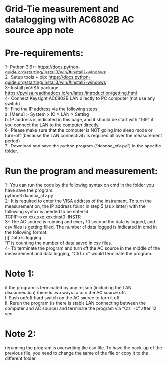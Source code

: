 # Grid-Tie measurement and datalogging with AC6802B AC source app note <br>
# Pre-requirements: <br>
1-	Python 3.6+: https://docs.python-guide.org/starting/install3/win/#install3-windows <br>
2-	Setup tools + pip: https://docs.python-guide.org/starting/install3/win/#install3-windows <br>
3-	Install pyVISA package: https://pyvisa.readthedocs.io/en/latest/introduction/getting.html <br>
4-	Connect Keysight AC6802B LAN directly to PC computer (not use any switch) <br>
5-	Find the IP address via the following steps: <br>
a.	[Menu] > System > IO > LAN > Setting <br>
b.	IP address is indicated in this page, and it should be start with “169” if you connect the LAN to the computer directly. <br> 
6-	Please make sure that the computer is NOT going into sleep mode or turn-off (because the LAN connectivity is required all over the measurement period) <br>
7-	Download and save the python program (“daanaa_cfv.py”) in the specific folder. <br>
# Run the program and measurement: <br>
1-	You can run the code by the following syntax on cmd in the folder you have save the program: <br>
python3 daanaa_cfv.py <br>
2-	It is required to enter the VISA address of the instrument. To turn the measurement on, the IP address found in step 5 (as x latter) with the following syntax is needed to be entered: <br>
TCPIP::xxx.xxx.xxx.xxx::inst0::INSTR <br>
3-	The AC source is running and every 10 second the data is logged, and csv files is getting filled. The number of data logged is indicated in cmd in the following format: <br>
[i] Data is logging... <br>
“i” is counting the number of data saved in csv files. <br>
4-	To terminate the program and turn off the AC source in the middle of the measurement and data logging, “Ctrl + c” would terminate the program. <br>

# Note 1:
if the program is terminated by any reason (including the LAN disconnection) there is two ways to turn the AC source off: <br>
I.	Push on/off hard switch on the AC source to turn it off. <br>
II.	Rerun the program (is there is stable LAN connecting between the computer and AC source) and terminate the program via “Ctrl +c” after 12 sec. <br>
# Note 2: 
rerunning the program is overwriting the csv file. To have the back-up of the previous file, you need to change the name of the file or copy it to the different folder. 
